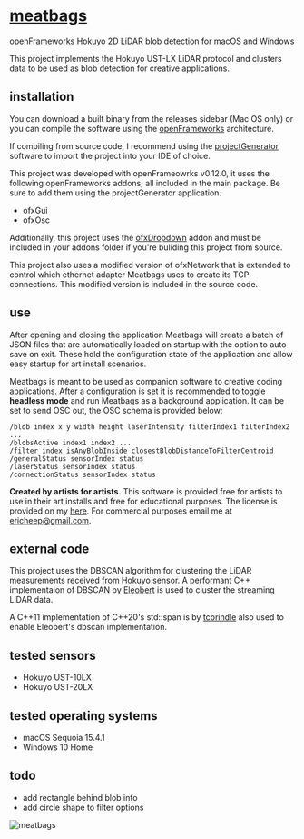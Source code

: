 # [meatbags](https://www.mit.edu/people/dpolicar/writing/prose/text/thinkingMeat.html)
openFrameworks Hokuyo 2D LiDAR blob detection for macOS and Windows

This project implements the Hokuyo UST-LX LiDAR protocol and clusters data to be used as blob detection for creative applications.

## installation

You can download a built binary from the releases sidebar (Mac OS only) or you can compile the software using the [openFrameworks](https://openframeworks.cc/download/) architecture.

If compiling from source code, I recommend using the [projectGenerator](https://openframeworks.cc/learning/01_basics/create_a_new_project/) software to import the project into your IDE of choice.

This project was developed with openFrameowrks v0.12.0, it uses the following openFrameworks addons; all included in the main package. Be sure to add them using the projectGenerator application.

- ofxGui
- ofxOsc

Additionally, this project uses the [ofxDropdown](https://github.com/roymacdonald/ofxDropdown) addon and must be included in your addons folder if you're buliding this project from source.

This project also uses a modified version of ofxNetwork that is extended to control which ethernet adapter Meatbags uses to create its TCP connections. This modified version is included in the source code.

## use

After opening and closing the application Meatbags will create a batch of JSON files that are automatically loaded on startup with the option to auto-save on exit. These hold the configuration state of the application and allow easy startup for art install scenarios. 

Meatbags is meant to be used as companion software to creative coding applications. After a configuration is set it is recommended to toggle __headless mode__ and run Meatbags as a background application. It can be set to send OSC out, the OSC schema is provided below:


    /blob index x y width height laserIntensity filterIndex1 filterIndex2 ...
    /blobsActive index1 index2 ...
    /filter index isAnyBlobInside closestBlobDistanceToFilterCentroid
    /generalStatus sensorIndex status
    /laserStatus sensorIndex status
    /connectionStatus sensorIndex status

__Created by artists for artists.__ This software is provided free for artists to use in their art installs and free for educational purposes. The license is provided on my [here](https://github.com/ericheep/meatbags/blob/main/LICENSE.md). For commercial purposes email me at ericheep@gmail.com.

## external code

This project uses the DBSCAN algorithm for clustering the LiDAR measurements received from Hokuyo sensor. A performant C++ implementaion of DBSCAN by [Eleobert](https://github.com/Eleobert/dbscan) is used to cluster the streaming LiDAR data.

A C++11 implementation of C++20's std::span is by [tcbrindle](https://github.com/tcbrindle/span
) also used to enable Eleobert's dbscan implementation.

## tested sensors

- Hokuyo UST-10LX
- Hokuyo UST-20LX

## tested operating systems
- macOS Sequoia 15.4.1
- Windows 10 Home

## todo

- add rectangle behind blob info
- add circle shape to filter options

![meatbags](https://github.com/user-attachments/assets/e2f610ac-3d7d-4581-a371-1cdfcdc1b13c)
